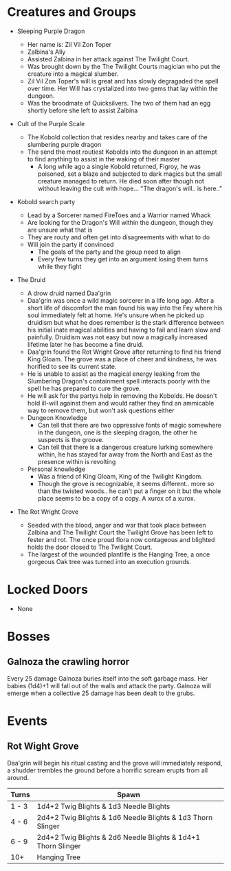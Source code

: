 # Creatures and Groups
- Sleeping Purple Dragon
    - Her name is: Zil Vil Zon Toper
    - Zalbina's Ally
    - Assisted Zalbina in her attack against The Twilight Court.
    - Was brought down by the The Twilight Courts magician who put the creature into a magical slumber.
    - Zil Vil Zon Toper's will is great and has slowly degragaded the spell over time. Her Will has crystalized into two gems that lay within the dungeon.
    - Was the broodmate of Quicksilvers. The two of them had an egg shortly before she left to assist Zalbina

- Cult of the Purple Scale
    - The Kobold collection that resides nearby and takes care of the slumbering purple dragon
    - The send the most routiest Kobolds into the dungeon in an attempt to find anything to assist in the waking of their master
        - A long while ago a single Kobold returned, Figroy, he was poisoned, set a blaze and subjected to dark magics but the small creature managed to return. He died soon after though not without leaving the cult with hope... "The dragon's will.. is here.."

- Kobold search party
    - Lead by a Sorcerer named FireToes and a Warrior named Whack
    - Are looking for the Dragon's Will within the dungeon, though they are unsure what that is
    - They are routy and often get into disagreements with what to do
    - Will join the party if convinced
        - The goals of the party and the group need to align
        - Every few turns they get into an argument losing them turns while they fight

- The Druid
    - A drow druid named Daa'grin
    - Daa'grin was once a wild magic sorcerer in a life long ago. After a short life of discomfort the man found his way into the Fey where his soul immediately felt at home. He's unsure when he picked up druidism but what he does remember is the stark difference between his initial inate magical abilities and having to fail and learn slow and painfully. Druidism was not easy but now a magically increased lifetime later he has become a fine druid.
    - Daa'grin found the Rot Wright Grove after returning to find his friend King Gloam. The grove was a place of cheer and kindness, he was horified to see its current state.
    - He is unable to assist as the magical energy leaking from the Slumbering Dragon's containment spell interacts poorly with the spell he has prepared to cure the grove.
    - He will ask for the partys help in removing the Kobolds. He doesn't hold ill-will against them and would rather they find an ammicable way to remove them, but won't ask questions either
    - Dungeon Knowledge
        - Can tell that there are two oppressive fonts of magic somewhere in the dungeon, one is the sleeping dragon, the other he suspects is the groove.
        - Can tell that there is a dangerous creature lurking somewhere within, he has stayed far away from the North and East as the presence within is revolting
    - Personal knowledge
        - Was a friend of King Gloam, King of the Twilight Kingdom.
        - Though the grove is recognizable, it seems different.. more so than the twisted woods.. he can't put a finger on it but the whole place seems to be a copy of a copy. A xurox of a xurox.

- The Rot Wright Grove
    - Seeded with the blood, anger and war that took place between Zalbina and The Twilight Court the Twilight Grove has been left to fester and rot. The once proud flora now contageous and blighted holds the door closed to The Twilight Court.
    - The largest of the wounded plantlife is the Hanging Tree, a once gorgeous Oak tree was turned into an execution grounds.

# Locked Doors
- None

# Bosses
## Galnoza the crawling horror
Every 25 damage Galnoza buries itself into the soft garbage mass. Her babies (1d4)+1 will fall out of the walls and attack the party. Galnoza will emerge when a collective 25 damage has been dealt to the grubs.


# Events
## Rot Wight Grove

Daa'grin will begin his ritual casting and the grove will immediately respond, a shudder trembles the ground before a horrific scream erupts from all around.



| Turns | Spawn |
|---|---|
| 1 - 3 | 1d4+2 Twig Blights & 1d3 Needle Blights |
| 4 - 6 | 2d4+2 Twig Blights & 1d6 Needle Blights & 1d3 Thorn Slinger |
| 6 - 9 | 2d4+2 Twig Blights & 2d6 Needle Blights & 1d4+1 Thorn Slinger |
| 10+ | Hanging Tree |


